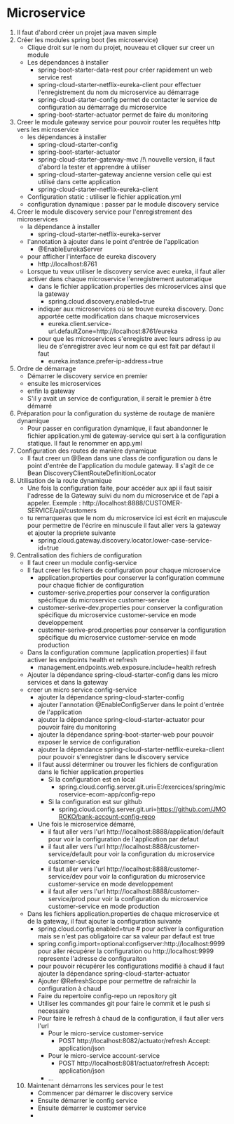 # Microservice

1. Il faut d'abord créer un projet java maven simple
2. Créer les modules spring boot (les microservice)
   - Clique droit sur le nom du projet, nouveau et cliquer sur creer un module
   - Les dépendances à installer
     - spring-boot-starter-data-rest pour créer rapidement un web service rest
     - spring-cloud-starter-netflix-eureka-client pour effectuer l'enregistrement du nom du microservice au démarrage
     - spring-cloud-starter-config permet de contacter le service de configuration au démarrage du microservice
     - spring-boot-starter-actuator permet de faire du monitoring
3. Creer le module gateway service pour pouvoir router les requêtes http vers les microservice
   - les dépendances à installer
     - spring-cloud-starter-config
     - spring-boot-starter-actuator
     - spring-cloud-starter-gateway-mvc /!\ nouvelle version, il faut d'abord la tester et apprendre à utiliser
     - spring-cloud-starter-gateway ancienne version celle qui est utilisé dans cette application
     - spring-cloud-starter-netflix-eureka-client
   - Configuration static : utiliser le fichier application.yml
   - configuration dynamique : passer par le module discovery service
4. Creer le module discovery service pour l'enregistrement des microservices
   - la dépendance à installer
     - spring-cloud-starter-netflix-eureka-server
   - l'annotation à ajouter dans le point d'entrée de l'application
     - @EnableEurekaServer
   - pour afficher l'interface de eureka discovery
     - http://localhost:8761
   - Lorsque tu veux utiliser le discovery service avec eureka, il faut aller activer dans chaque microservice l'enregistrement automatique
     - dans le fichier application.properties des microservices ainsi que la gateway
       - spring.cloud.discovery.enabled=true
     - indiquer aux microservices où se trouve eureka discovery. Donc apportée cette modification dans chaque microservices
       - eureka.client.service-url.defaultZone=http://localhost:8761/eureka
     - pour que les microservices s'enregistre avec leurs adress ip au lieu de s'enregistrer avec leur nom ce qui est fait par défaut il faut
       - eureka.instance.prefer-ip-address=true
5. Ordre de démarrage
    - Démarrer le discovery service en premier
    - ensuite les microservices
    - enfin la gateway
    - S'il y avait un service de configuration, il serait le premier à être démarré
6. Préparation pour la configuration du système de routage de manière dynamique
   - Pour passer en configuration dynamique, il faut abandonner le fichier application.yml de gateway-service qui sert à la configuration statique. Il faut le renommer en app.yml
7. Configuration des routes de manière dynamique
   - Il faut creer un @Bean dans une class de configuration ou dans le point d'entrée de l'application du module gateway. Il s'agit de ce Bean DiscoveryClientRouteDefinitionLocator
8. Utilisation de la route dynamique
   - Une fois la configuration faite, pour accéder aux api il faut saisir l'adresse de la Gateway suivi du nom du microservice et de l'api a appeler. Exemple : http://localhost:8888/CUSTOMER-SERVICE/api/customers
   - tu remarqueras que le nom du microservice ici est écrit en majuscule pour permettre de l'écrire en minuscule il faut aller vers la gateway et ajouter la propriete suivante
     - spring.cloud.gateway.discovery.locator.lower-case-service-id=true
9. Centralisation des fichiers de configuration
    - Il faut creer un module config-service
    - Il faut creer les fichiers de configuration pour chaque microservice
      - application.properties pour conserver la configuration commune pour chaque fichier de configuration
      - customer-serive.properties pour conserver la configuration spécifique du microservice customer-service
      - customer-serive-dev.properties pour conserver la configuration spécifique du microservice customer-service en mode developpement
      - customer-serive-prod.properties pour conserver la configuration spécifique du microservice customer-service en mode production
    - Dans la configuration commune (application.properties) il faut activer les endpoints health et refresh
      - management.endpoints.web.exposure.include=health refresh
    - Ajouter la dépendance spring-cloud-starter-config dans les micro services et dans la gateway
    - creer un micro service config-service
      - ajouter la dépendance spring-cloud-starter-config
      - ajouter l'annotation @EnableConfigServer dans le point d'entrée de l'application
      - ajouter la dépendance spring-cloud-starter-actuator pour pouvoir faire du monitoring
      - ajouter la dépendance spring-boot-starter-web pour pouvoir exposer le service de configuration
      - ajouter la dépendance spring-cloud-starter-netflix-eureka-client pour pouvoir s'enregistrer dans le discovery service
      - il faut aussi déterminer ou trouver les fichiers de configuration dans le fichier application.properties
        - Si la configuration est en local
          - spring.cloud.config.server.git.uri=E:/exercices/spring/microservice-ecom-app/config-repo
        - Si la configuration est sur github
          - spring.cloud.config.server.git.uri=https://github.com/JMOROKO/bank-account-config-repo
      - Une fois le microservice démarré, 
        - il faut aller vers l'url http://localhost:8888/application/default pour voir la configuration de l'application par defaut
        - il faut aller vers l'url http://localhost:8888/customer-service/default pour voir la configuration du microservice customer-service
        - il faut aller vers l'url http://localhost:8888/customer-service/dev pour voir la configuration du microservice customer-service en mode developpement
        - il faut aller vers l'url http://localhost:8888/customer-service/prod pour voir la configuration du microservice customer-service en mode production
    - Dans les fichiers application.properties de chaque microservice et de la gateway, il faut ajouter la configuration suivante
      - spring.cloud.config.enabled=true # pour activer la configuration mais se n'est pas obligatoire car sa valeur par defaut est true
      - spring.config.import=optional:configserver:http://localhost:9999 pour aller récupérer la configuration ou http://localhost:9999 represente l'adresse de configuraiton
      - pour pouvoir récupérer les configurations modifié à chaud il faut ajouter la dépendance spring-cloud-starter-actuator
      - Ajouter @RefreshScope pour permettre de rafraichir la configuration à chaud
      - Faire du repertoire config-repo un repository git
      - Utiliser les commandes git pour faire le commit et le push si necessaire
      - Pour faire le refresh à chaud de la configuration, il faut aller vers l'url 
        - Pour le micro-service customer-service
            - POST http://localhost:8082/actuator/refresh
              Accept: application/json
        - Pour le micro-service account-service
            - POST http://localhost:8081/actuator/refresh
              Accept: application/json
        - ...
   10. Maintenant démarrons les services pour le test
        - Commencer par démarrer le discovery service
        - Ensuite démarrer le config service
        - Ensuite démarrer le customer service
        - 
